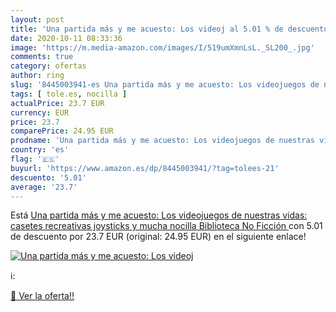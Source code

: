 ```yaml
---
layout: post
title: 'Una partida más y me acuesto: Los videoj al 5.01 % de descuento'
date: 2020-10-11 08:33:36
image: 'https://m.media-amazon.com/images/I/519umXmnLsL._SL200_.jpg'
comments: true
category: ofertas
author: ring
slug: '8445003941-es Una partida más y me acuesto: Los videojuegos de nuestras...'
tags: [ tole.es, nocilla ]
actualPrice: 23.7 EUR
currency: EUR
price: 23.7
comparePrice: 24.95 EUR
prodname: 'Una partida más y me acuesto: Los videojuegos de nuestras vidas: casetes  recreativas  joysticks y mucha nocilla  Biblioteca No Ficción '
country: 'es'
flag: '🇪🇸'
buyurl: 'https://www.amazon.es/dp/8445003941/?tag=tolees-21'
descuento: '5.01'
average: '23.7'
---
```


Está [Una partida más y me acuesto: Los videojuegos de nuestras vidas: casetes  recreativas  joysticks y mucha nocilla  Biblioteca No Ficción ](https://www.amazon.es/dp/8445003941/?tag=tolees-21) con 5.01 de descuento por 23.7 EUR (original: 24.95 EUR) en el siguiente enlace!

[![Una partida más y me acuesto: Los videoj](https://m.media-amazon.com/images/I/519umXmnLsL._SL200_.jpg)](https://www.amazon.es/dp/8445003941/?tag=tolees-21)

ℹ️:


[🛒 Ver la oferta!!](https://www.amazon.es/dp/8445003941/?tag=tolees-21)
